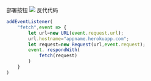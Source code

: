 部署按钮
[![](https://www.herokucdn.com/deploy/button.png)](https://heroku.com/deploy?template=https://github.com/noseeryrey/footer)
反代代码
```js
addEventListener(
    "fetch",event => {
        let url=new URL(event.request.url);
        url.hostname="appname.herokuapp.com";
        let request=new Request(url,event.request);
        event. respondWith(
            fetch(request)
        )
    }
)
```

